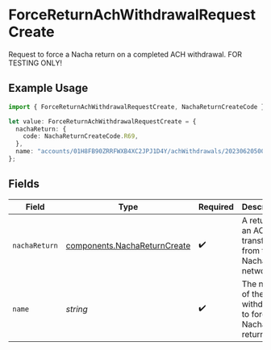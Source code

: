 # ForceReturnAchWithdrawalRequestCreate

Request to force a Nacha return on a completed ACH withdrawal. FOR TESTING ONLY!

## Example Usage

```typescript
import { ForceReturnAchWithdrawalRequestCreate, NachaReturnCreateCode } from "@apexfintechsolutions/ascend-sdk/models/components";

let value: ForceReturnAchWithdrawalRequestCreate = {
  nachaReturn: {
    code: NachaReturnCreateCode.R69,
  },
  name: "accounts/01H8FB90ZRRFWXB4XC2JPJ1D4Y/achWithdrawals/20230620500726",
};
```

## Fields

| Field                                                                        | Type                                                                         | Required                                                                     | Description                                                                  | Example                                                                      |
| ---------------------------------------------------------------------------- | ---------------------------------------------------------------------------- | ---------------------------------------------------------------------------- | ---------------------------------------------------------------------------- | ---------------------------------------------------------------------------- |
| `nachaReturn`                                                                | [components.NachaReturnCreate](../../models/components/nachareturncreate.md) | :heavy_check_mark:                                                           | A return on an ACH transfer from the Nacha network.                          |                                                                              |
| `name`                                                                       | *string*                                                                     | :heavy_check_mark:                                                           | The name of the ACH withdrawal to force a Nacha return on.                   | accounts/01H8FB90ZRRFWXB4XC2JPJ1D4Y/achWithdrawals/20230620500726            |